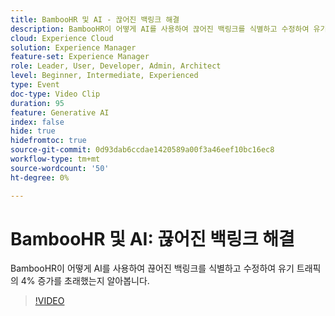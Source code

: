 ```yaml
---
title: BambooHR 및 AI - 끊어진 백링크 해결
description: BambooHR이 어떻게 AI를 사용하여 끊어진 백링크를 식별하고 수정하여 유기 트래픽의 4% 증가를 초래했는지 알아봅니다.
cloud: Experience Cloud
solution: Experience Manager
feature-set: Experience Manager
role: Leader, User, Developer, Admin, Architect
level: Beginner, Intermediate, Experienced
type: Event
doc-type: Video Clip
duration: 95
feature: Generative AI
index: false
hide: true
hidefromtoc: true
source-git-commit: 0d93dab6ccdae1420589a00f3a46eef10bc16ec8
workflow-type: tm+mt
source-wordcount: '50'
ht-degree: 0%

---
```



# BambooHR 및 AI: 끊어진 백링크 해결

BambooHR이 어떻게 AI를 사용하여 끊어진 백링크를 식별하고 수정하여 유기 트래픽의 4% 증가를 초래했는지 알아봅니다.

>[!VIDEO](https://video.tv.adobe.com/v/3459238/?learn=on&enablevpops)
